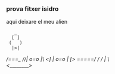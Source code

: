 ### prova fitxer isidro

aqui deixare el meu alien 

       _
      [ ]
     (   )
      |>|
   __/===\__
  //| o=o |\\
<]  | o=o |  [>
    \=====/
   / / | \ \
  <_________>